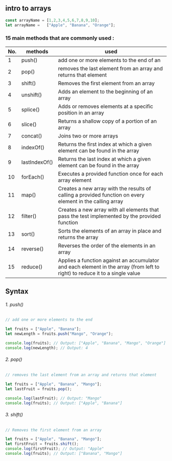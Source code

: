 ## intro to **arrays**

```js
const arrayName = [1,2,3,4,5,6,7,8,9,10];
let arrayName =   ["Apple", "Banana", "Orange"];
```
  ### 15 main methods that are commonly used : 

| No.|methods | used |
|----|----|----|
|1|push()|add one or more elements to the end of an|
|2|pop()|removes the last element from an array and returns that element|
|3|shift()| Removes the first element from an array|
|4|unshift()|Adds an element to the beginning of an array|
|5|splice()|Adds or removes elements at a specific position in an array|
|6|slice()|Returns a shallow copy of a portion of an array|
|7|concat()|Joins two or more arrays|
|8|indexOf()|Returns the first index at which a given element can be found in the array|
|9|lastIndexOf()|Returns the last index at which a given element can be found in the array|
|10|forEach()|Executes a provided function once for each array element|
|11|map()|Creates a new array with the results of calling a provided function on every element in the calling array|
|12|filter()|Creates a new array with all elements that pass the test implemented by the provided function|
|13|sort()|Sorts the elements of an array in place and returns the array|
|14| reverse()|Reverses the order of the elements in an array|
|15|reduce()|Applies a function against an accumulator and each element in the array (from left to right) to reduce it to a single value|


## Syntax

###### 1. push()
```js
// add one or more elements to the end

let fruits = ["Apple", "Banana"];
let newLength = fruits.push("Mango", "Orange");

console.log(fruits); // Output: ["Apple", "Banana", "Mango", "Orange"]
console.log(newLength); // Output: 4

```
###### 2. pop() 
```js
// removes the last element from an array and returns that element

let fruits = ["Apple", "Banana", "Mango"];
let lastFruit = fruits.pop();

console.log(lastFruit); // Output: "Mango"
console.log(fruits); // Output: ["Apple", "Banana"]

```
###### 3. shift()
```js
// Removes the first element from an array

let fruits = ["Apple", "Banana", "Mango"];
let firstFruit = fruits.shift();
console.log(firstFruit); // Output: "Apple"
console.log(fruits); // Output: ["Banana", "Mango"]
```

